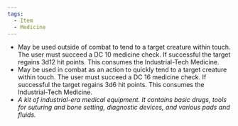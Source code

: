 ```yaml
---
tags:
  - Item
  - Medicine
---
```

- May be used outside of combat to tend to a target creature within touch. The user must succeed a DC 10 medicine check. If successful the target regains 3d12 hit points. This consumes the Industrial-Tech Medicine.
- May be used in combat as an action to quickly tend to a target creature within touch. The user must succeed a DC 16 medicine check. If successful the target regains 3d6 hit points. This consumes the Industrial-Tech Medicine.
- *A kit of industrial-era medical equipment. It contains basic drugs, tools for suturing and bone setting, diagnostic devices, and various pads and fluids.*